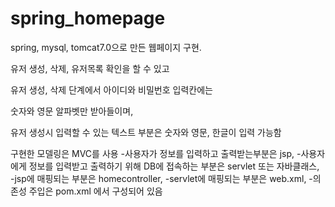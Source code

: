 # spring_homepage
spring, mysql, tomcat7.0으로 만든 웹페이지 구현.

유저 생성, 삭제, 유저목록 확인을 할 수 있고

유저 생성, 삭제 단계에서 아이디와 비밀번호 입력칸에는

숫자와 영문 알파벳만 받아들이며,

유저 생성시 입력할 수 있는 텍스트 부분은 숫자와 영문, 한글이 입력 가능함

구현한 모델링은 MVC를 사용
-사용자가 정보를 입력하고 출력받는부분은 jsp,
-사용자에게 정보를 입력받고 출력하기 위해 DB에 접속하는 부분은 servlet 또는 자바클래스,
-jsp에 매핑되는 부분은 homecontroller,
-servlet에 매핑되는 부분은 web.xml,
-의존성 주입은 pom.xml 에서 구성되어 있음
